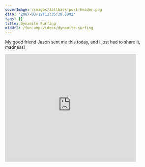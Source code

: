 ```yaml
---
coverImage: /images/fallback-post-header.png
date: '2007-03-19T13:35:39.000Z'
tags: []
title: Dynamite Surfing
oldUrl: /fun-amp-videos/dynamite-surfing
---
```


My good friend Jason sent me this today, and i just had to share it, madness!

<!-- more -->

<embed width="425" height="350" wmode="transparent" type="application/x-shockwave-flash" src="https://www.youtube.com/v/JR_naKxLEPc"></embed>
